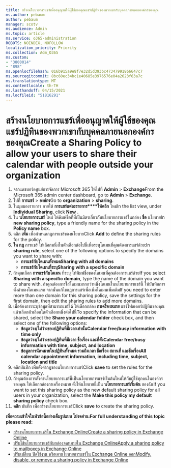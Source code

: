 ```yaml
---
title: สร้างนโยบายการแชร์เพื่ออนุญาตให้ผู้ใช้ของคุณแชร์ปฏิทินของพวกเขากับบุคคลภายนอกองค์กรของคุณ
ms.author: pebaum
author: pebaum
manager: scotv
ms.audience: Admin
ms.topic: article
ms.service: o365-administration
ROBOTS: NOINDEX, NOFOLLOW
localization_priority: Priority
ms.collection: Adm_O365
ms.custom:
- "3800014"
- "898"
ms.openlocfilehash: 016b915a9e8f7e32d5d393bc47347991866647c7
ms.sourcegitcommit: 8bc60ec34bc1e40685e3976576e04a2623f63a7c
ms.translationtype: MT
ms.contentlocale: th-TH
ms.lasthandoff: 04/15/2021
ms.locfileid: "51816291"
---
```

# <a name="create-a-sharing-policy-to-allow-your-users-to-share-their-calendar-with-people-outside-your-organization"></a><span data-ttu-id="73ba8-102">สร้างนโยบายการแชร์เพื่ออนุญาตให้ผู้ใช้ของคุณแชร์ปฏิทินของพวกเขากับบุคคลภายนอกองค์กรของคุณ</span><span class="sxs-lookup"><span data-stu-id="73ba8-102">Create a Sharing Policy to allow your users to share their calendar with people outside your organization</span></span>

1. <span data-ttu-id="73ba8-103">จากแดชบอร์ดศูนย์การจัดการ Microsoft 365 ให้ไปที่ **Admin**  >  **Exchange**</span><span class="sxs-lookup"><span data-stu-id="73ba8-103">From the Microsoft 365 admin center dashboard, go to **Admin** > **Exchange**.</span></span>
2. <span data-ttu-id="73ba8-104">ไปที่ **การแชร์**  >  **องค์กร**</span><span class="sxs-lookup"><span data-stu-id="73ba8-104">Go to **organization** > **sharing**.</span></span>
3. <span data-ttu-id="73ba8-105">ในมุมมองรายการ ภายใต้ **การแชร์แต่ละรายการ\*\*\*\*ให้คลิก** ใหม่</span><span class="sxs-lookup"><span data-stu-id="73ba8-105">In the list view, under **Individual Sharing**, click **New** .</span></span>
4. <span data-ttu-id="73ba8-106">ใน **นโยบายการแชร์** ใหม่ ให้พิมพ์ชื่อที่ที่เป็นมิตรเกี่ยวกับนโยบายการแชร์ในกล่อง **ชื่อ** นโยบาย</span><span class="sxs-lookup"><span data-stu-id="73ba8-106">In **new sharing policy**, type a friendly name for the sharing policy in the **Policy name** box.</span></span>
5. <span data-ttu-id="73ba8-107">คลิก **เพิ่ม**  เพื่อกําหนดกฎการแชร์ของนโยบาย</span><span class="sxs-lookup"><span data-stu-id="73ba8-107">Click **Add**  to define the sharing rules for the policy.</span></span>
6. <span data-ttu-id="73ba8-108">**ใน กฎ** การแชร์ ให้เลือกหนึ่งในตัวเลือกต่อไปนี้เพื่อระบุโดเมนที่คุณต้องการแชร์ด้วย:</span><span class="sxs-lookup"><span data-stu-id="73ba8-108">In **sharing rule**, select one of the following options to specify the domains you want to share with:</span></span>
    - <span data-ttu-id="73ba8-109">**การแชร์กับโดเมนทั้งหมด**</span><span class="sxs-lookup"><span data-stu-id="73ba8-109">**Sharing with all domains**</span></span>
    - <span data-ttu-id="73ba8-110">**การแชร์กับโดเมนที่ระบุ**</span><span class="sxs-lookup"><span data-stu-id="73ba8-110">**Sharing with a specific domain**</span></span>
8. <span data-ttu-id="73ba8-111">ถ้าคุณเลือก **การแชร์กับโดเมน** ที่ระบุ ให้พิมพ์ชื่อของโดเมนที่คุณต้องการแชร์ด้วย</span><span class="sxs-lookup"><span data-stu-id="73ba8-111">If you select **Sharing with a specific domain**, type the name of the domain you want to share with.</span></span> <span data-ttu-id="73ba8-112">ถ้าคุณต้องการใส่โดเมนมากกว่าหนึ่งโดเมนในนโยบายการแชร์นี้ ให้บันทึกการตั้งค่าของโดเมนแรก จากนั้นแก้ไขกฎการแชร์เพื่อเพิ่มโดเมนเพิ่มเติม</span><span class="sxs-lookup"><span data-stu-id="73ba8-112">If you need to enter more than one domain for this sharing policy, save the settings for the first domain, then edit the sharing rules to add more domains.</span></span>
9. <span data-ttu-id="73ba8-113">เมื่อต้องการระบุข้อมูลที่สามารถแชร์ได้ ให้เลือกกล่อง **กาเครื่องหมาย** แชร์โฟลเดอร์ปฏิทินของคุณ แล้วเลือกตัวเลือกใดตัวเลือกหนึ่งต่อไปนี้</span><span class="sxs-lookup"><span data-stu-id="73ba8-113">To specify the information that can be shared, select the **Share your calendar folder** check box, and then select one of the following options:</span></span>
    - <span data-ttu-id="73ba8-114">**ข้อมูลว่าง/ไม่ว่างของปฏิทินที่มีเวลาเท่านั้น**</span><span class="sxs-lookup"><span data-stu-id="73ba8-114">**Calendar free/busy information with time only**</span></span>
    - <span data-ttu-id="73ba8-115">**ข้อมูลว่าง/ไม่ว่างของปฏิทินที่มีเวลา ชื่อเรื่อง และที่ตั้ง**</span><span class="sxs-lookup"><span data-stu-id="73ba8-115">**Calendar free/busy information with time, subject, and location**</span></span>
    - <span data-ttu-id="73ba8-116">**ข้อมูลการนัดหมายในปฏิทินทั้งหมด รวมถึงเวลา ชื่อเรื่อง สถานที่ และชื่อเรื่อง**</span><span class="sxs-lookup"><span data-stu-id="73ba8-116">**All calendar appointment information, including time, subject, location and title**</span></span>
11. <span data-ttu-id="73ba8-117">คลิกบันทึก เพื่อตั้งค่ากฎของนโยบายการแชร์</span><span class="sxs-lookup"><span data-stu-id="73ba8-117">Click **save** to set the rules for the sharing policy.</span></span>
12. <span data-ttu-id="73ba8-118">ถ้าคุณต้องการตั้งค่านโยบายการแชร์นี้เป็นนโยบายการแชร์เริ่มต้นใหม่ให้กับผู้ใช้ทุกคนในองค์กรของคุณ ให้เลือกกล่องกาเครื่องหมาย ตั้งให้นโยบายนี้เป็น **นโยบายการแชร์เริ่มต้น** ของฉัน</span><span class="sxs-lookup"><span data-stu-id="73ba8-118">If you want to set this sharing policy as the new default sharing policy for all users in your organization, select the **Make this policy my default sharing policy** check box.</span></span>
13. <span data-ttu-id="73ba8-119">**คลิก** บันทึก เพื่อสร้างนโยบายการแชร์</span><span class="sxs-lookup"><span data-stu-id="73ba8-119">Click **save** to create the sharing policy.</span></span>  

<span data-ttu-id="73ba8-120">**เพื่อความเข้าใจในหัวข้อนี้อย่างเต็มรูปแบบ โปรดอ่าน:**</span><span class="sxs-lookup"><span data-stu-id="73ba8-120">**For full understanding of this topic please read:**</span></span>

- [<span data-ttu-id="73ba8-121">สร้างนโยบายการแชร์ใน Exchange Online</span><span class="sxs-lookup"><span data-stu-id="73ba8-121">Create a sharing policy in Exchange Online</span></span>](https://docs.microsoft.com/exchange/sharing/sharing-policies/create-a-sharing-policy)
- [<span data-ttu-id="73ba8-122">ปรับใช้นโยบายการแชร์กับกล่องจดหมายใน Exchange Online</span><span class="sxs-lookup"><span data-stu-id="73ba8-122">Apply a sharing policy to mailboxes in Exchange Online</span></span>](https://docs.microsoft.com/exchange/sharing/sharing-policies/apply-a-sharing-policy)
- [<span data-ttu-id="73ba8-123">ปรับเปลี่ยน ปิดใช้งาน หรือเอานโยบายการแชร์ใน Exchange Online ออก</span><span class="sxs-lookup"><span data-stu-id="73ba8-123">Modify, disable, or remove a sharing policy in Exchange Online</span></span>](https://docs.microsoft.com/exchange/sharing/sharing-policies/modify-a-sharing-policy)